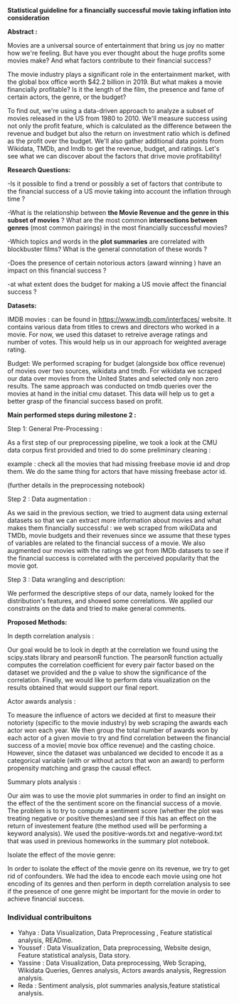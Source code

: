 **Statistical guideline for a financially successful movie taking inflation into consideration**


**Abstract :**

Movies are a universal source of entertainment that bring us joy no matter how we're feeling. But have you ever thought about the huge profits some movies make? And what factors contribute to their financial success?

The movie industry plays a significant role in the entertainment market, with the global box office worth $42.2 billion in 2019. But what makes a movie financially profitable? Is it the length of the film, the presence and fame of certain actors, the genre, or the budget?

To find out, we're using a data-driven approach to analyze a subset of movies released in the US from 1980 to 2010. We'll measure success using not only the profit feature, which is calculated as the difference between the revenue and budget but also the return on investment ratio which is defined as the profit over the budget. We'll also gather additional data points from Wikidata, TMDb, and Imdb to get the revenue, budget, and ratings. Let's see what we can discover about the factors that drive movie profitability!


**Research Questions:**

-Is it possible to find a trend or possibly a set of factors that contribute to the financial success of a US movie taking into account the inflation through time ?

-What is the relationship between **the Movie Revenue and the genre in this subset of movies** ? What are the most common **intersections between genres** (most common pairings) in the most financially successful movies?

-Which topics and words in the **plot summaries** are correlated with blockbuster films? What is the general connotation of these words ? 

-Does the presence of certain notorious actors (award winning ) have an impact on this financial success ?

-at what extent does the budget for making a US movie affect the financial success ?  



**Datasets:**

IMDB movies : can be found in https://www.imdb.com/interfaces/ website. It contains 
various data from titles to crews and directors who worked in a movie.
For now, we used this dataset to retreive average ratings and number of votes.
This would help us in our approach for weighted average rating.

Budget: We performed scraping for budget (alongside box office revenue) of movies over two sources, wikidata
and tmdb. For wikidata we scraped our data over movies from the United States
and selected only non zero results. The same approach was conducted on tmdb queries
over the movies at hand in the initial cmu dataset. This data will help us
to get a better grasp of the financial success based on profit.



**Main performed steps during milestone 2 :**



Step 1: General Pre-Processing :

As a first step of our preprocessing pipeline, we took a look at the CMU data corpus first provided and tried to do some preliminary cleaning : 

example : check all the movies that had missing freebase movie id and drop them. We do the same thing for actors that have missing freebase actor id. 

(further details in the preprocessing notebook)

Step 2 : Data augmentation :

As we said in the previous section, we tried to augment data using external datasets so that we can extract more information about movies and what makes them financially successful : we web scraped from wikiData and TMDb, movie budgets and their revenues since we assume that these types of variables are related to the financial success of a movie. We also augmented our movies with the ratings we got from IMDb datasets to see if the financial success is correlated with the perceived popularity that the movie got. 

Step 3 : Data wrangling and description:

We performed the descriptive steps of our data, namely looked for the distribution's features, and showed some correlations. We applied our constraints on the data and tried to make general comments.


**Proposed Methods:**

In depth correlation analysis :

Our goal would be to look in depth at the correlation we found using the  scipy.stats library and pearsonR function. The pearsonR function actually computes the correlation coefficient for every pair factor based on the dataset we provided and the p value to show the significance of the correlation. Finally, we would like to perform data visualization on the results obtained that would support our final report.

Actor awards analysis :

To measure the influence of actors we decided at first to measure their notoriety (specific to the movie industry) by web scraping the awards each actor won each year. We then group the total number of awards won by each actor of a given movie to try and find correlation between the financial success of a movie( movie box office revenue) and the casting choice. However, since the dataset was unbalanced we decided to encode it as a categorical variable (with or without actors that won an award) to perform propensity matching and grasp the causal effect. 

Summary plots analysis :

Our aim was to use the movie plot summaries in order to find an insight on the effect of the the sentiment score on the financial success of a movie. The problem is to try to compute a sentiment score (whether the plot was treating negative or positive themes)and see if this has an effect on the return of investement feature (the method used will be performing a keyword analysis).
We used the positive-words.txt and negative-word.txt that was used in previous homeworks in the summary plot notebook. 

Isolate the effect of the movie genre:

In order to isolate the effect of the movie genre on its revenue, we try to get rid of confounders. We had the idea to encode each movie using one hot encoding of its genres and then perform in depth correlation analysis to see if the presence of one genre might be important for the movie in order to achieve financial success. 


### Individual contribuitons

- Yahya : Data Visualization, Data Preprocessing , Feature statistical analysis, READme.
- Youssef : Data Visualization, Data preprocessing, Website design, Feature statistical analysis, Data story.
- Yassine : Data Visualization, Data preprocessing, Web Scraping, Wikidata Queries, Genres analysis, Actors awards analysis, Regression analysis.
- Reda : Sentiment analysis, plot summaries analysis,feature statistical analysis.

